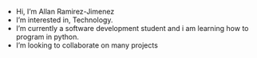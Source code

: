 -  Hi, I’m Allan Ramirez-Jimenez
-  I’m interested in, Technology.
-  I’m currently a software development student and i am learning how to program in python.
-  I’m looking to collaborate on many projects


